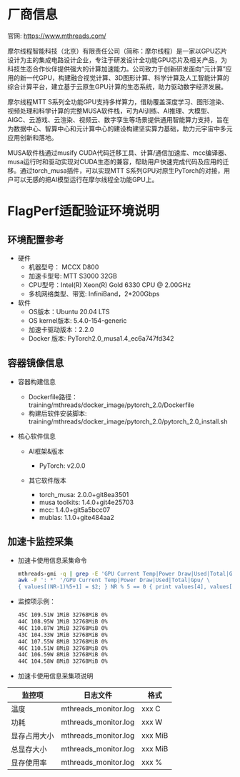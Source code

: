 
# 厂商信息

官网: https://www.mthreads.com/

摩尔线程智能科技（北京）有限责任公司（简称：摩尔线程）是一家以GPU芯片设计为主的集成电路设计企业，专注于研发设计全功能GPU芯片及相关产品，为科技生态合作伙伴提供强大的计算加速能力。公司致力于创新研发面向“元计算”应用的新一代GPU，构建融合视觉计算、3D图形计算、科学计算及人工智能计算的综合计算平台，建立基于云原生GPU计算的生态系统，助力驱动数字经济发展。

摩尔线程MTT  S系列全功能GPU支持多样算力，借助覆盖深度学习、图形渲染、视频处理和科学计算的完整MUSA软件栈，可为AI训练、AI推理、大模型、AIGC、云游戏、云渲染、视频云、数字孪生等场景提供通用智能算力支持，旨在为数据中心、智算中心和元计算中心的建设构建坚实算力基础，助力元宇宙中多元应用创新和落地。

MUSA软件栈通过musify CUDA代码迁移工具、计算/通信加速库、mcc编译器、musa运行时和驱动实现对CUDA生态的兼容，帮助用户快速完成代码及应用的迁移。通过torch_musa插件，可以实现MTT S系列GPU对原生PyTorch的对接，用户可以无感的把AI模型运行在摩尔线程全功能GPU上。

# FlagPerf适配验证环境说明
## 环境配置参考
  - 硬件
    - 机器型号： MCCX D800
    - 加速卡型号: MTT S3000 32GB
    - CPU型号：Intel(R) Xeon(R) Gold 6330 CPU @ 2.00GHz
    - 多机网络类型、带宽: InfiniBand，2*200Gbps
  - 软件
    - OS版本：Ubuntu 20.04 LTS
    - OS kernel版本: 5.4.0-154-generic
    - 加速卡驱动版本：2.2.0
    - Docker 版本: PyTorch2.0_musa1.4_ec6a747fd342 

## 容器镜像信息
- 容器构建信息
  - Dockerfile路径：training/mthreads/docker_image/pytorch_2.0/Dockerfile
  - 构建后软件安装脚本: training/mthreads/docker_image/pytorch_2.0/pytorch_2.0_install.sh

- 核心软件信息

  - AI框架&版本
    - PyTorch: v2.0.0

  - 其它软件版本
    - torch_musa: 2.0.0+git8ea3501
    - musa toolkits: 1.4.0+git4e25703
    - mcc: 1.4.0+git5a5bcc07
    - mublas: 1.1.0+gite484aa2


## 加速卡监控采集
- 加速卡使用信息采集命令

  ```bash
  mthreads-gmi -q | grep -E 'GPU Current Temp|Power Draw|Used|Total|Gpu' | \
  awk -F ': *' '/GPU Current Temp|Power Draw|Used|Total|Gpu/ \
  { values[(NR-1)%5+1] = $2; } NR % 5 == 0 { print values[4], values[5], values[2], values[1], values[3]; }'
  ```
- 监控项示例：
    ```bash
    45C 109.51W 1MiB 32768MiB 0%
    44C 108.95W 1MiB 32768MiB 0%
    46C 110.87W 1MiB 32768MiB 0%
    43C 104.33W 1MiB 32768MiB 0%
    44C 107.55W 8MiB 32768MiB 0%
    46C 110.51W 8MiB 32768MiB 0%
    44C 106.59W 8MiB 32768MiB 0%
    44C 104.58W 8MiB 32768MiB 0%
    ```
- 加速卡使用信息采集项说明

|监控项| 日志文件 | 格式 |
|---|---|---|
|温度| mthreads_monitor.log | xxx C |
|功耗 |mthreads_monitor.log | xxx W |
|显存占用大小 |mthreads_monitor.log |xxx MiB |
|总显存大小 |mthreads_monitor.log |xxx MiB |
|显存使用率 |mthreads_monitor.log |xxx % |


